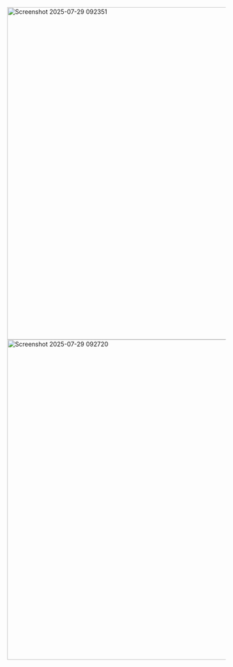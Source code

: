 <img width="1268" height="767" alt="Screenshot 2025-07-29 092351" src="https://github.com/user-attachments/assets/6af49d8b-81eb-45ab-b9e2-c225c2471bfb" />
<img width="1358" height="739" alt="Screenshot 2025-07-29 092720" src="https://github.com/user-attachments/assets/66b3dd2c-3f9e-4065-a771-fee98bd23099" />

